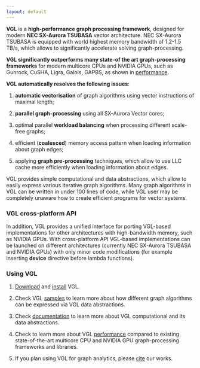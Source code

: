 ```yaml
---
layout: default
---
```


**VGL** is a **high-performance graph processing framework**, designed for modern **NEC SX-Aurora 
TSUBASA** vector architecture. 
NEC SX-Aurora TSUBASA is equipped with world highest memory bandwidth of 1.2-1.5 TB/s,
which allows to significantly accelerate solving graph-processing.

**VGL significantly outperforms many state-of the art graph-processing frameworks** for modern multicore
CPUs and NVIDIA GPUs, such as Gunrock, CuSHA, Ligra, Galois, GAPBS, as shown in [performance](./performance.html).

**VGL automatically resolves the following issues**:

1. **automatic vectorisation** of graph algorithms using vector instructions of maximal length;

2. **parallel graph-processing** using all SX-Aurora Vector cores;

3. optimal parallel **workload balancing** when processing different scale-free graphs;

4. efficient (**coalesced**) memory access pattern when loading information about graph edges;

5. applying **graph pre-processing** techniques, which allow to use LLC cache more efficiently when 
loading information about edges.


VGL provides simple computational and data abstractions, which allow to easily express various iterative graph algorithms. 
Many graph algorithms in VGL can be written in under 100 lines of code, while VGL user may be completely unaware how to
create efficient programs for vector systems.

### VGL cross-platform API

In addition, VGL provides a unified interface for porting VGL-based implementations for other architectures with 
high-bandwidth memory, such as NVIDIA GPUs. With cross-platform API VGL-based implementations can be launched 
on different architectures (currently NEC SX-Aurora TSUBASA and NVIDIA GPUs) with only minor code modifications 
(for example inserting __device__ directive before lambda functions).

### Using VGL

1. [Download](./VectorGraphLibrary.zip) and [install](./installation.html) VGL.

2. Check VGL [samples](./bfs_example.html) to learn more about how different graph algorithms 
can be expressed via VGL data abstractions.

3. Check [documentation](./documentation.html) to learn more about VGL computational and its data abstractions.

4. Check to learn more about VGL [performance](./performance.html) compared to existing state-of-the-art 
multicore CPU and NVIDIA GPU graph-processing frameworks and libraries.

5. If you plan using VGL for graph analytics, please [cite](./cite.html) our works. 
